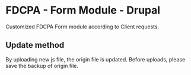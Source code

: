 FDCPA - Form Module - Drupal
==========================

Customized FDCPA Form module according to Client requests.

## Update method
By uploading new js file, the origin file is updated.
Before uploads, please save the backup of origin file.
